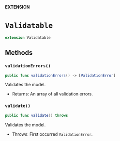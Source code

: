 **EXTENSION**

# `Validatable`
```swift
extension Validatable
```

## Methods
### `validationErrors()`

```swift
public func validationErrors() -> [ValidationError]
```

Validates the model.

- Returns: An array of all validation errors.

### `validate()`

```swift
public func validate() throws
```

Validates the model.

- Throws: First occurred `ValidationError`.
